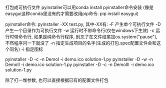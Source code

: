 打包成可执行文件
pyinstaller可以用conda install pyinstaller命令安装
(像是easygui这种conda里没有的才需要改用pip命令: pip install easygui)

pyinstaller命令:
pyinstaller -XX test.py, 其中-XX有:
-F 产生单个可执行文件
-D 产生一个目录作为可执行文件
-w 运行时不带命令行(仅在windows下生效)
-c 运行时带命令行, 如果是纯命令行程序, 别忘了在文件结尾加os.system("pause"), 不然程序闪一下就没了
-n 指定生成项目的名字(生成的打包.spec配置文件会和这个同名)
-i 指定图标

pyinstaller -D -c -n DemoI -i demo.ico solution-1.py
pyinstaller -D -w -n DemoII -i demo.ico solution-1.py
pyinstaller -D -c -n DemoIII -i demo.ico solution-1.py

除了打一堆参数, 也可以直接根据已有的配置文件打包